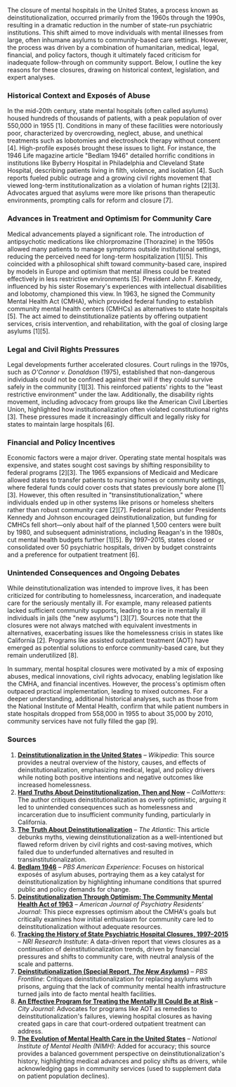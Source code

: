 The closure of mental hospitals in the United States, a process known as deinstitutionalization, occurred primarily from the 1960s through the 1990s, resulting in a dramatic reduction in the number of state-run psychiatric institutions. This shift aimed to move individuals with mental illnesses from large, often inhumane asylums to community-based care settings. However, the process was driven by a combination of humanitarian, medical, legal, financial, and policy factors, though it ultimately faced criticism for inadequate follow-through on community support. Below, I outline the key reasons for these closures, drawing on historical context, legislation, and expert analyses.

### Historical Context and Exposés of Abuse
In the mid-20th century, state mental hospitals (often called asylums) housed hundreds of thousands of patients, with a peak population of over 550,000 in 1955 [1]. Conditions in many of these facilities were notoriously poor, characterized by overcrowding, neglect, abuse, and unethical treatments such as lobotomies and electroshock therapy without consent [4]. High-profile exposés brought these issues to light. For instance, the 1946 Life magazine article "Bedlam 1946" detailed horrific conditions in institutions like Byberry Hospital in Philadelphia and Cleveland State Hospital, describing patients living in filth, violence, and isolation [4]. Such reports fueled public outrage and a growing civil rights movement that viewed long-term institutionalization as a violation of human rights [2][3]. Advocates argued that asylums were more like prisons than therapeutic environments, prompting calls for reform and closure [7].

### Advances in Treatment and Optimism for Community Care
Medical advancements played a significant role. The introduction of antipsychotic medications like chlorpromazine (Thorazine) in the 1950s allowed many patients to manage symptoms outside institutional settings, reducing the perceived need for long-term hospitalization [1][5]. This coincided with a philosophical shift toward community-based care, inspired by models in Europe and optimism that mental illness could be treated effectively in less restrictive environments [5]. President John F. Kennedy, influenced by his sister Rosemary's experiences with intellectual disabilities and lobotomy, championed this view. In 1963, he signed the Community Mental Health Act (CMHA), which provided federal funding to establish community mental health centers (CMHCs) as alternatives to state hospitals [5]. The act aimed to deinstitutionalize patients by offering outpatient services, crisis intervention, and rehabilitation, with the goal of closing large asylums [1][5].

### Legal and Civil Rights Pressures
Legal developments further accelerated closures. Court rulings in the 1970s, such as *O'Connor v. Donaldson* (1975), established that non-dangerous individuals could not be confined against their will if they could survive safely in the community [1][3]. This reinforced patients' rights to the "least restrictive environment" under the law. Additionally, the disability rights movement, including advocacy from groups like the American Civil Liberties Union, highlighted how institutionalization often violated constitutional rights [3]. These pressures made it increasingly difficult and legally risky for states to maintain large hospitals [6].

### Financial and Policy Incentives
Economic factors were a major driver. Operating state mental hospitals was expensive, and states sought cost savings by shifting responsibility to federal programs [2][3]. The 1965 expansions of Medicaid and Medicare allowed states to transfer patients to nursing homes or community settings, where federal funds could cover costs that states previously bore alone [1][3]. However, this often resulted in "transinstitutionalization," where individuals ended up in other systems like prisons or homeless shelters rather than robust community care [2][7]. Federal policies under Presidents Kennedy and Johnson encouraged deinstitutionalization, but funding for CMHCs fell short—only about half of the planned 1,500 centers were built by 1980, and subsequent administrations, including Reagan's in the 1980s, cut mental health budgets further [1][5]. By 1997–2015, states closed or consolidated over 50 psychiatric hospitals, driven by budget constraints and a preference for outpatient treatment [6].

### Unintended Consequences and Ongoing Debates
While deinstitutionalization was intended to improve lives, it has been criticized for contributing to homelessness, incarceration, and inadequate care for the seriously mentally ill. For example, many released patients lacked sufficient community supports, leading to a rise in mentally ill individuals in jails (the "new asylums") [3][7]. Sources note that the closures were not always matched with equivalent investments in alternatives, exacerbating issues like the homelessness crisis in states like California [2]. Programs like assisted outpatient treatment (AOT) have emerged as potential solutions to enforce community-based care, but they remain underutilized [8].

In summary, mental hospital closures were motivated by a mix of exposing abuses, medical innovations, civil rights advocacy, enabling legislation like the CMHA, and financial incentives. However, the process's optimism often outpaced practical implementation, leading to mixed outcomes. For a deeper understanding, additional historical analyses, such as those from the National Institute of Mental Health, confirm that while patient numbers in state hospitals dropped from 558,000 in 1955 to about 35,000 by 2010, community services have not fully filled the gap [9].

### Sources
1. **[Deinstitutionalization in the United States](https://en.wikipedia.org/wiki/Deinstitutionalization_in_the_United_States)** – *Wikipedia*: This source provides a neutral overview of the history, causes, and effects of deinstitutionalization, emphasizing medical, legal, and policy drivers while noting both positive intentions and negative outcomes like increased homelessness.
2. **[Hard Truths About Deinstitutionalization, Then and Now](https://calmatters.org/commentary/2019/03/hard-truths-about-deinstitutionalization-then-and-now/)** – *CalMatters*: The author critiques deinstitutionalization as overly optimistic, arguing it led to unintended consequences such as homelessness and incarceration due to insufficient community funding, particularly in California.
3. **[The Truth About Deinstitutionalization](https://www.theatlantic.com/health/archive/2021/05/truth-about-deinstitutionalization/618986/)** – *The Atlantic*: This article debunks myths, viewing deinstitutionalization as a well-intentioned but flawed reform driven by civil rights and cost-saving motives, which failed due to underfunded alternatives and resulted in transinstitutionalization.
4. **[Bedlam 1946](https://www.pbs.org/wgbh/americanexperience/features/lobotomist-bedlam-1946/)** – *PBS American Experience*: Focuses on historical exposés of asylum abuses, portraying them as a key catalyst for deinstitutionalization by highlighting inhumane conditions that spurred public and policy demands for change.
5. **[Deinstitutionalization Through Optimism: The Community Mental Health Act of 1963](https://psychiatryonline.org/doi/full/10.1176/appi.ajp-rj.2021.160404)** – *American Journal of Psychiatry Residents’ Journal*: This piece expresses optimism about the CMHA's goals but critically examines how initial enthusiasm for community care led to deinstitutionalization without adequate resources.
6. **[Tracking the History of State Psychiatric Hospital Closures, 1997–2015](https://www.nri-inc.org/media/1111/2015-tracking-the-history-of-state-psychiatric-hospital-closures-lutterman.pdf)** – *NRI Research Institute*: A data-driven report that views closures as a continuation of deinstitutionalization trends, driven by financial pressures and shifts to community care, with neutral analysis of the scale and patterns.
7. **[Deinstitutionalization (Special Report, *The New Asylums*)](https://www.pbs.org/wgbh/pages/frontline/shows/asylums/special/excerpt.html)** – *PBS Frontline*: Critiques deinstitutionalization for replacing asylums with prisons, arguing that the lack of community mental health infrastructure turned jails into de facto mental health facilities.
8. **[An Effective Program for Treating the Mentally Ill Could Be at Risk](https://www.city-journal.org/article/court-ordered-assisted-outpatient-treatment-mental-illness)** – *City Journal*: Advocates for programs like AOT as remedies to deinstitutionalization's failures, viewing hospital closures as having created gaps in care that court-ordered outpatient treatment can address.
9. **[The Evolution of Mental Health Care in the United States](https://www.nimh.nih.gov/about/director/messages/2020/the-evolution-of-mental-health-care-in-the-united-states)** – *National Institute of Mental Health (NIMH)*: Added for accuracy; this source provides a balanced government perspective on deinstitutionalization's history, highlighting medical advances and policy shifts as drivers, while acknowledging gaps in community services (used to supplement data on patient population declines).
